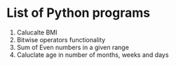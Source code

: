 # List of Python programs

1. Calucalte BMI
2. Bitwise operators functionality
3. Sum of Even numbers in a given range
4. Caluclate age in number of months, weeks and days
